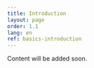 ```yaml
---
title: Introduction
layout: page
order: 1.1
lang: en
ref: basics-introduction
---
```


Content will be added soon.
